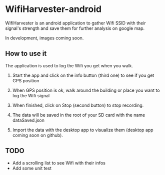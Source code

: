 # WifiHarvester-android
WifiHarvester is an android application to gather Wifi SSID with their signal's strength and save them for further analysis on google map.

In development, images coming soon.

## How to use it
The application is used to log the Wifi you get when you walk.

1. Start the app and click on the info button (third one) to see if you get GPS position

2. When GPS position is ok, walk around the building or place you want to log the Wifi signal

3. When finished, click on Stop (second button) to stop recording.

4. The data will be saved in the root of your SD card with the name dataSaved.json

5. Import the data with the desktop app to visualize them (desktop app coming soon on github).

## TODO
- Add a scrolling list to see Wifi with their infos
- Add some unit test
